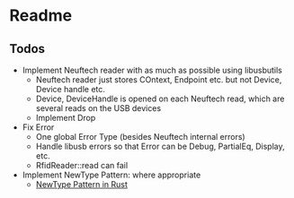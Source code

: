 # Readme

## Todos

* Implement Neuftech reader with as much as possible using libusbutils
  * Neuftech reader just stores COntext, Endpoint etc. but not Device, Device handle etc.
  * Device, DeviceHandle is opened on each Neuftech read, which are several reads on the USB devices
  * Implement Drop
* Fix Error
  * One global Error Type (besides Neuftech internal errors)
  * Handle libusb errors so that Error can be Debug, PartialEq, Display, etc.
  * RfidReader::read can fail
* Implement NewType Pattern: where appropriate
  * [NewType Pattern in Rust](https://www.worthe-it.co.za/blog/2020-10-31-newtype-pattern-in-rust.html)
